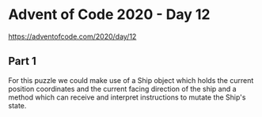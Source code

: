# Advent of Code 2020 - Day 12

https://adventofcode.com/2020/day/12

## Part 1

For this puzzle we could make use of a Ship object which holds the current position coordinates and the current facing direction of the ship and a method which can receive and interpret instructions to mutate the Ship's state.

